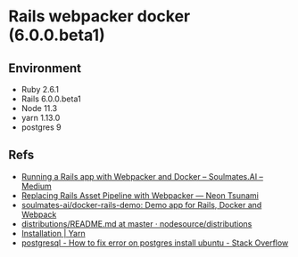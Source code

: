 # Rails webpacker docker (6.0.0.beta1)

## Environment

- Ruby 2.6.1
- Rails 6.0.0.beta1
- Node 11.3
- yarn 1.13.0
- postgres 9

## Refs

- [Running a Rails app with Webpacker and Docker – Soulmates.AI – Medium](https://medium.com/soulmates-ai/running-a-rails-app-with-webpacker-and-docker-8d29153d3446)
- [Replacing Rails Asset Pipeline with Webpacker — Neon Tsunami](https://www.neontsunami.com/posts/replacing-rails-asset-pipeline-with-webpacker)
- [soulmates-ai/docker-rails-demo: Demo app for Rails, Docker and Webpack](https://github.com/soulmates-ai/docker-rails-demo)
- [distributions/README.md at master · nodesource/distributions](https://github.com/nodesource/distributions/blob/master/README.md#installation-instructions)
- [Installation | Yarn](https://yarnpkg.com/lang/en/docs/install/#debian-stable)
- [postgresql - How to fix error on postgres install ubuntu - Stack Overflow](https://stackoverflow.com/questions/51033689/how-to-fix-error-on-postgres-install-ubuntu)

